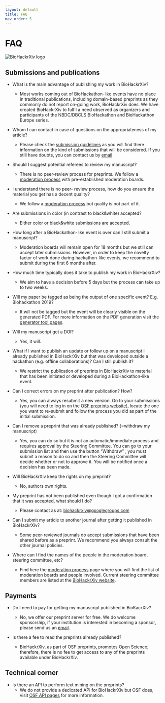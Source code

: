 ```yaml
---
layout: default
title: FAQ
nav_order: 5
---
```


# FAQ

![BioHackrXiv logo](assets/logo/BioHackrXiv-logo-transparent-340x140.png)

## Submissions and publications

* What is the main advantage of publishing my work in BioHackrXiv?
  * Most works coming out of BioHackathon-like events have no place in traditional publications, 
  including domain-based preprints as they commonly do not report on-going work, BioHackrXiv does. 
  We have created BioHackrXiv to fulfil a need observed as organizers and participants of the 
  NBDC/DBCLS BioHackathon and BioHackathon Europe series. 
  
* Whom I can contact in case of questions on the appropriateness of my article?
  * Please check the [submission guidelines](./submission_guidelines.md) as you will find there information on the 
  kind of submissions that will be considered.
  If you still have doubts, you can contact us by [email](mailto:biohackrxiv@googlegroups.com)
  
* Should I suggest potential referees to review my manuscript?
  * There is no peer-review process for preprints. We follow a [moderation process](./moderation_process.md) 
  with pre-established moderation boards.

* I understand there is no peer- review process, how do you ensure the material you get has a decent quality?
  * We follow a [moderation process](./moderation_process.md) but quality is not part of it.
  
* Are submissions in color (in contrast to black&white) accepted?
  * Either color or black&white submissions are accepted.    
  
* How long after a BioHackathon-like event is over can I still submit a manuscript?
  * Moderation boards will remain open for 18 months but we still can accept later submissions. 
  However, in order to keep the novelty factor of work done during hackathon-like events, 
  we recommend to submit during the first 6 months after.  
  
* How much time typically does it take to publish my work in BioHackrXiv?
  * We aim to have a decision before 5 days but the process can take up to two weeks.
  
* Will my paper be tagged as being the output of one specific event? E.g. Biohackathon 2019?
  * It will not be tagged but the event will be clearly visible on the generated PDF. 
  For more information on the PDF generation visit the [generator tool pages](https://github.com/biohackrxiv/bhxiv-gen-pdf).
  
* Will my manuscript get a DOI?
  * Yes, it will.
  
* What if I want to publish an update or follow up on a manuscript I already published in BioHackrXiv but 
that was developed outside a hackathon (e.g. offline collaborations)? Can I still publish it?
  * We restrict the publication of preprints in BioHackrXiv to material that has been initiated or 
  developed during a BioHackathon-like event. 
  
* Can I correct errors on my preprint after publication? How?
  * Yes, you can always resubmit a new version. Go to your submissions (you will need to log in on the 
  [OSF preprints website](https://osf.io/preprints/)), locate the one you want to re-submit and follow 
  the process you did as part of the initial submission.
  
* Can I remove a preprint that was already published? (=withdraw my manuscript)
  * Yes, you can do so but it is not an automatic/immediate process and requires approval by the Steering Committee. 
  You can go to your submission list and then use the button “Withdraw” , you must submit a reason to do so and then the 
  Steering Committee will decide whether or not to approve it. You will be notified once a decision has been made.
  
* Will BioHackrXiv keep the rights on my preprint?
  * No, authors own rights. 
  
* My preprint has not been published even though I got a confirmation that it was accepted, what should I do?
  * Please contact as at: biohackrxiv@googlegroups.com

* Can I submit my article to another journal after getting it published in BioHackrXiv?
  * Some peer-reviewed journals do accept submissions that have been shared before as a preprint. 
  We recommend you always consult the other journal policies.
  
* Where can I find the names of the people in the moderation board, steering committee, etc?
  * Find here the [moderation process](./moderation_process.md) page where you will find the list of 
  moderation boards and people involved. Current steering committee members are listed at the 
  [BioHackrXiv website](https://biohackrxiv.org/).    


## Payments

* Do I need to pay for getting my manuscript published in BioKacrXiv?
  * No, we offer our preprint server for free. We do welcome sponsorship, if your institution is interested in becoming a sponsor, 
  please send us an [email](mailto:biohackrxiv@gmail.com).
  
* Is there a fee to read the preprints already published?
  * BioHackrXiv, as part of OSF preprints, promotes Open Science; therefore, there is no fee to get access to any of 
  the preprints available under BioHackrXiv.

## Technical corner

* Is there an API to perform text mining on the preprints?
  * We do not provide a dedicated API for BioHackrXiv but OSF does, visit [OSF API pages](https://developer.osf.io/) 
  for more information.

